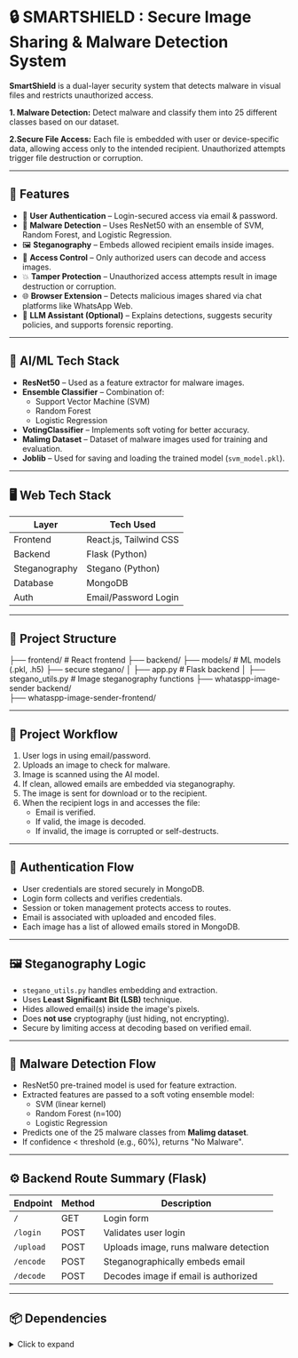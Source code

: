# 🔒 SMARTSHIELD : Secure Image Sharing & Malware Detection System

**SmartShield** is a dual-layer security system that detects malware in visual files and restricts unauthorized access.

**1. Malware Detection:**
Detect malware and classify them into 25 different classes based on our dataset.

**2.Secure File Access:**
Each file is embedded with user or device-specific data, allowing access only to the intended recipient. Unauthorized attempts trigger file destruction or corruption.

---

## 📌 Features

- 🔐 **User Authentication** – Login-secured access via email & password.
- 🧠 **Malware Detection** – Uses ResNet50 with an ensemble of SVM, Random Forest, and Logistic Regression.
- 🖼️ **Steganography** – Embeds allowed recipient emails inside images.
- 🚫 **Access Control** – Only authorized users can decode and access images.
- 💥 **Tamper Protection** – Unauthorized access attempts result in image destruction or corruption.
- 🌐 **Browser Extension** – Detects malicious images shared via chat platforms like WhatsApp Web.
- 🧠 **LLM Assistant (Optional)** – Explains detections, suggests security policies, and supports forensic reporting.

---

## 🧠 AI/ML Tech Stack

- **ResNet50** – Used as a feature extractor for malware images.
- **Ensemble Classifier** – Combination of:
  - Support Vector Machine (SVM)
  - Random Forest
  - Logistic Regression
- **VotingClassifier** – Implements soft voting for better accuracy.
- **Malimg Dataset** – Dataset of malware images used for training and evaluation.
- **Joblib** – Used for saving and loading the trained model (`svm_model.pkl`).

---

## 🖥️ Web Tech Stack

| Layer       | Tech Used                |
|-------------|--------------------------|
| Frontend    | React.js, Tailwind CSS   |
| Backend     | Flask (Python)           |
| Steganography | Stegano (Python)        |
| Database    | MongoDB                  |
| Auth        | Email/Password Login     |

---

## 📁 Project Structure

├── frontend/             # React frontend
├── backend/
├── models/            # ML models (.pkl, .h5)
├── secure stegano/ 
│   ├── app.py             # Flask backend
│   ├── stegano_utils.py   # Image steganography functions
├── whataspp-image-sender backend/   
├── whataspp-image-sender-frontend/   


---

## 🔄 Project Workflow

1. User logs in using email/password.
2. Uploads an image to check for malware.
3. Image is scanned using the AI model.
4. If clean, allowed emails are embedded via steganography.
5. The image is sent for download or to the recipient.
6. When the recipient logs in and accesses the file:
   - Email is verified.
   - If valid, the image is decoded.
   - If invalid, the image is corrupted or self-destructs.

---

## 🔐 Authentication Flow

- User credentials are stored securely in MongoDB.
- Login form collects and verifies credentials.
- Session or token management protects access to routes.
- Email is associated with uploaded and encoded files.
- Each image has a list of allowed emails stored in MongoDB.

---

## 🖼️ Steganography Logic

- `stegano_utils.py` handles embedding and extraction.
- Uses **Least Significant Bit (LSB)** technique.
- Hides allowed email(s) inside the image's pixels.
- Does **not use** cryptography (just hiding, not encrypting).
- Secure by limiting access at decoding based on verified email.

---

## 🧠 Malware Detection Flow

- ResNet50 pre-trained model is used for feature extraction.
- Extracted features are passed to a soft voting ensemble model:
  - SVM (linear kernel)
  - Random Forest (n=100)
  - Logistic Regression
- Predicts one of the 25 malware classes from **Malimg dataset**.
- If confidence < threshold (e.g., 60%), returns "No Malware".

---

## ⚙️ Backend Route Summary (Flask)

| Endpoint          | Method | Description                              |
|-------------------|--------|------------------------------------------|
| `/`               | GET    | Login form                               |
| `/login`          | POST   | Validates user login                     |
| `/upload`         | POST   | Uploads image, runs malware detection    |
| `/encode`         | POST   | Steganographically embeds email          |
| `/decode`         | POST   | Decodes image if email is authorized     |

---

## 📦 Dependencies

<details>
<summary>Click to expand</summary>

```bash
Flask
Pillow
numpy
scikit-learn
joblib
keras
tensorflow
stegano
pymongo
Flask-Login
Flask-Cors
python-dotenv


